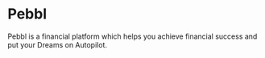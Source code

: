 # Pebbl

Pebbl is a financial platform which helps you achieve financial success and put your Dreams on Autopilot.
